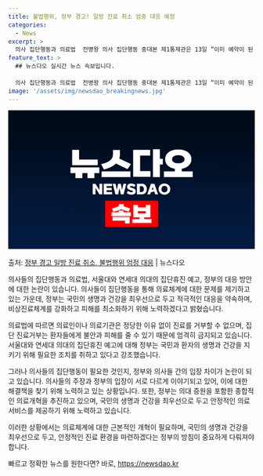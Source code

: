 ```yaml
---
title: 불법행위, 정부 경고! 일방 진료 취소 엄중 대응 예정
categories:
  - News
excerpt: >
  의사 집단행동과 의료법  전병왕 의사 집단행동 중대본 제1통제관은 13일 “이미 예약이 된 환자에게 환자의 …
feature_text: >
  ## 뉴스다오 실시간 뉴스 속보입니다.

  의사 집단행동과 의료법  전병왕 의사 집단행동 중대본 제1통제관은 13일 “이미 예약이 된 환자에게 환자의 …
image: '/assets/img/newsdao_breakingnews.jpg'
---
```


![뉴스다오 속보](/assets/img/newsdao_breakingnews.jpg)

<p>출처: <a href="https://newsdao.kr/4231" rel="dofollow">정부 경고 일방 진료 취소, 불법행위 엄정 대응</a> | 뉴스다오</p>

의사들의 집단행동과 의료법, 서울대와 연세대 의대의 집단휴진 예고, 정부의 대응 방안에 대한 논란이 있습니다. 의사들이 집단행동을 통해 의료체계에 대한 문제를 제기하고 있는 가운데, 정부는 국민의 생명과 건강을 최우선으로 두고 적극적인 대응을 약속하며, 비상진료체계를 강화하고 피해를 최소화하기 위해 노력하겠다고 밝혔습니다.

의료법에 따르면 의료인이나 의료기관은 정당한 이유 없이 진료를 거부할 수 없으며, 집단 진료거부는 환자들에게 불안과 피해를 줄 수 있기 때문에 엄격히 금지되고 있습니다. 서울대와 연세대 의대의 집단휴진 예고에 대해 정부는 국민과 환자의 생명과 건강을 지키기 위해 필요한 조치를 취하고 있다고 강조했습니다.

그러나 의사들의 집단행동이 필요한 것인지, 정부와 의사들 간의 입장 차이가 논란이 되고 있습니다. 의사들의 주장과 정부의 입장이 서로 다르게 이야기되고 있어, 이에 대한 해결책을 찾기 위해 노력하고 있는 상황입니다. 또한, 정부는 의대 증원을 포함한 종합적인 의료개혁을 추진하고 있으며, 국민의 생명과 건강을 최우선으로 두고 안정적인 의료 서비스를 제공하기 위해 노력하고 있습니다.

이러한 상황에서는 의료체계에 대한 근본적인 개혁이 필요하며, 국민의 생명과 건강을 최우선으로 두고, 안정적인 진료 환경을 마련하겠다는 정부의 방침이 중요하게 다뤄져야 합니다. 

빠르고 정확한 뉴스를 원한다면? 바로, <a href="https://newsdao.kr" rel="dofollow">https://newsdao.kr</a>


